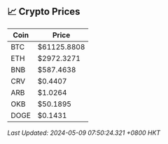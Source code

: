 ## 📈 Crypto Prices

| Coin | Price |
| ---- | ----- |
| BTC | $61125.8808 |
| ETH | $2972.3271 |
| BNB | $587.4638 |
| CRV | $0.4407 |
| ARB | $1.0264 |
| OKB | $50.1895 |
| DOGE | $0.1431 |

_Last Updated: 2024-05-09 07:50:24.321 +0800 HKT_